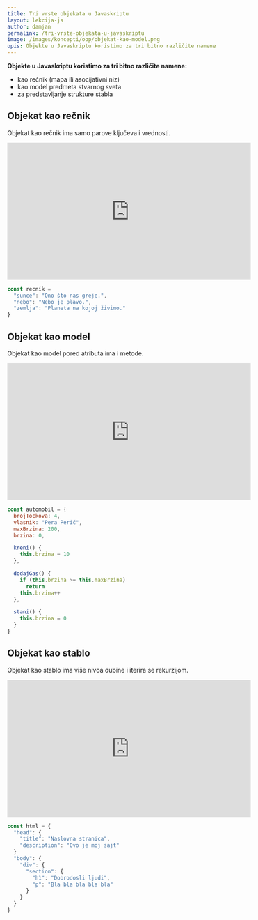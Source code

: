 ```yaml
---
title: Tri vrste objekata u Javaskriptu
layout: lekcija-js
author: damjan
permalink: /tri-vrste-objekata-u-javaskriptu
image: /images/koncepti/oop/objekat-kao-model.png
opis: Objekte u Javaskriptu koristimo za tri bitno različite namene
---
```


**Objekte u Javaskriptu koristimo za tri bitno različite namene:**

- kao rečnik (mapa ili asocijativni niz)
- kao model predmeta stvarnog sveta
- za predstavljanje strukture stabla

## Objekat kao rečnik

Objekat kao rečnik ima samo parove ključeva i vrednosti.

<iframe width="560" height="315" src="https://www.youtube.com/embed/ZJ5__rBMkso" frameborder="0" gesture="media" allow="encrypted-media" allowfullscreen></iframe>

```js
const recnik =
  "sunce": "Ono što nas greje.",
  "nebo": "Nebo je plavo.",
  "zemlja": "Planeta na kojoj živimo."
}
```

## Objekat kao model

Objekat kao model pored atributa ima i metode.

<iframe width="560" height="315" src="https://www.youtube.com/embed/wEVoMn_sX_U" frameborder="0" gesture="media" allow="encrypted-media" allowfullscreen></iframe>

```js
const automobil = {
  brojTockova: 4,
  vlasnik: "Pera Perić",
  maxBrzina: 200,
  brzina: 0,

  kreni() {
    this.brzina = 10
  },

  dodajGas() {
    if (this.brzina >= this.maxBrzina)
      return
    this.brzina++
  },

  stani() {
    this.brzina = 0
  }
}
```

## Objekat kao stablo

Objekat kao stablo ima više nivoa dubine i iterira se rekurzijom.


<iframe width="560" height="315" src="https://www.youtube.com/embed/ppODhkAAQ3A" frameborder="0" gesture="media" allow="encrypted-media" allowfullscreen></iframe>

```js
const html = {
  "head": {
    "title": "Naslovna stranica",
    "description": "Ovo je moj sajt"
  }
  "body": {
    "div": {
      "section": {
        "h1": "Dobrodosli ljudi",
        "p": "Bla bla bla bla bla"
      }
    }
  }
}
```
